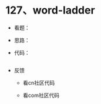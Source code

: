 # 127、word-ladder

- 看题：

- 思路：

- 代码：

  ```python
  
  ```

  
  
- 反馈

  - 看cn社区代码

  - 看com社区代码
  
